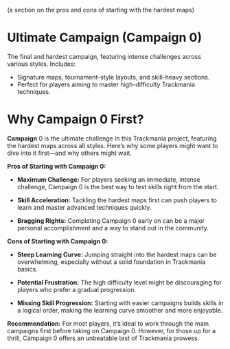 (a section on the pros and cons of starting with the hardest maps)


# **Ultimate Campaign (Campaign 0)** #
The final and hardest campaign, featuring intense challenges across various styles. Includes:

* Signature maps, tournament-style layouts, and skill-heavy sections.
* Perfect for players aiming to master high-difficulty Trackmania techniques.



# Why Campaign 0 First? #

**Campaign** 0 is the ultimate challenge in this Trackmania project, featuring the hardest maps across all styles. Here’s why some players might want to dive into it first—and why others might wait.

**Pros of Starting with Campaign 0:**

* **Maximum Challenge:** For players seeking an immediate, intense challenge, Campaign 0 is the best way to test skills right from the start.

* **Skill Acceleration:** Tackling the hardest maps first can push players to learn and master advanced techniques quickly.

* **Bragging Rights:** Completing Campaign 0 early on can be a major personal accomplishment and a way to stand out in the community.

**Cons of Starting with Campaign 0:**
* **Steep Learning Curve:** Jumping straight into the hardest maps can be overwhelming, especially without a solid foundation in Trackmania basics.

* **Potential Frustration:** The high difficulty level might be discouraging for players who prefer a gradual progression.

* **Missing Skill Progression:** Starting with easier campaigns builds skills in a logical order, making the learning curve smoother and more enjoyable.

**Recommendation:** For most players, it’s ideal to work through the main campaigns first before taking on Campaign 0. However, for those up for a thrill, Campaign 0 offers an unbeatable test of Trackmania prowess.